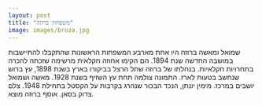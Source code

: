 ```yaml
---
layout: post
title: "משפחת ברוזה"
image: images/broza.jpg
---
```


שמואל ומאשה ברוזה היו אחת מארבע המשפחות הראשונות שהתקבלו להתיישבות במושבה החדשה שנת 1894. הם הקימו אחוזה חקלאית מרשימה שזכתה להכרה בתחרויות חקלאיות. בנחלתו של ברוזה שתל הרצל בביקורו בארץ בשנת 1898, עץ ברוש שנחשב בטעות לארז. 
התמונה צולמה תחת עץ השזיף בשנת 1928. מאשה ושמואל יושבים במרכז. מימין יונתן, הנכד הבכור שנהרג בקרבות על הקסטל בתחילת 1948. צלם צדוק בסאן. אוסף ברוזה מוצא.